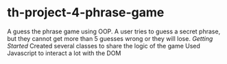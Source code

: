 # th-project-4-phrase-game

A guess the phrase game using OOP. A user tries to guess a secret phrase, but they cannot get more than 5 guesses wrong or they will lose.
_Getting Started_
Created several classes to share the logic of the game
Used Javascript to interact a lot with the DOM
